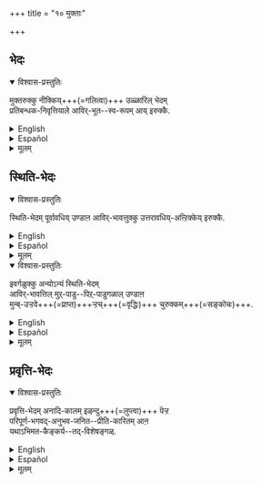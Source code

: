 +++
title = "१० मुक्ताः"

+++

## भेदः
<details open><summary>विश्वास-प्रस्तुतिः</summary>

मुक्तरुक्कु नीक्किय्+++(=गलित्वा)+++ उळ्ळारिल् भेदम्  
प्रतिबन्धक-निवृत्तियाले आविर्-भूत--स्व-रूपम् आय् इरुक्कै.
</details>

<details><summary>English</summary>

The difference between released souls and others is that  
the former have attained their essential nature in a manifest condition  
by the removal of obstacles. 
</details>

<details><summary>Español</summary>

The difference between released souls and others is that  
the former have attained their essential nature in a manifest condition  
by the removal of obstacles. 
</details>

<details><summary>मूलम्</summary>

मुक्तरुक्कु नीक्कियुळ्ळारिल् भेदम् प्रतिबन्धकनिवृत्तियाले आविर्भूतस्वरूपमायिरुक्कै.
</details>

## स्थिति-भेदः
<details open><summary>विश्वास-प्रस्तुतिः</summary>

स्थिति-भेदम् पूर्वावधिय् उण्डाऩ आविर्-भावत्तुक्कु उत्तरावधिय्-अऩ्ऱिक्केय् इरुक्कै.
</details>

<details><summary>English</summary>

As regards their continuance in time (sthiti),  
their distinctive feature consists in this their essential Nature (svarūpa),  
which has become manifest,  
will continue to be so without any end. 
</details>

<details><summary>Español</summary>

As regards their continuance in time (sthiti),  
their distinctive feature consists in this their essential Nature (svarūpa),  
which has become manifest,  
will continue to be so without any end. 
</details>

<details><summary>मूलम्</summary>

स्थितिभेदम् पूर्वावधि युण्डाऩ आविर्भावत्तुक्कु उत्तरावधियऩ्ऱिक्केयिरुक्कै.
</details>

<details open><summary>विश्वास-प्रस्तुतिः</summary>

इवर्गळुक्कु अन्योऽन्यं स्थिति-भेदम्  
आविर्-भावत्तिल् मुऱ्‌-पाडु--पिऱ्‌-पाडुगळाल् उण्डाऩ  
मुन्ब्-उऱ्ऱवे+++(=प्राप्त)+++ऱ्ऱच्+++(=वृद्धिः)+++ चुरुक्कम्+++(=सङ्कोचः)+++.  
</details>

<details><summary>English</summary>

Among souls that have attained mukti or release,  
the mutual difference is their having attained the manifestation of their essential nature earlier or later.  
</details>

<details><summary>Español</summary>

Among souls that have attained mukti or release,  
the mutual difference is their having attained the manifestation of their essential nature earlier or later.  
</details>

<details><summary>मूलम्</summary>

इवर्गळुक्कु अन्योन्यं स्थितिभेदम् आविर्भावत्तिल् मुऱ्‌पाडु पिऱ्‌पाडुगळालुण्डाऩ मुन्बुऱ्ऱ वेऱ्ऱच् चुरुक्कम्.  
</details>

## प्रवृत्ति-भेदः
<details open><summary>विश्वास-प्रस्तुतिः</summary>

प्रवृत्ति-भेदम् अनादि-कालम् इऴन्दु+++(=लुप्त्वा)+++ पॆऱ्ऱ  
परिपूर्ण-भगवद्-अनुभव-जनित--प्रीति-कारितम् आऩ  
यथाऽभिमत-कैङ्कर्य--तद्-विशेषङ्गळ्.  
</details>

<details><summary>English</summary>

The difference in their activities consists in  
specific kinds of service to the Lord chosen by each and prompted by love,  
which has resulted from the perfect enjoyment of Bhagavān  
gained after the loss of it from time immemorial.
</details>

<details><summary>Español</summary>

The difference in their activities consists in  
specific kinds of service to the Lord chosen by each and prompted by love,  
which has resulted from the perfect enjoyment of Bhagavān  
gained after the loss of it from time immemorial.
</details>

<details><summary>मूलम्</summary>

प्रवृत्तिभेदम् अनादिकालमिऴन्दु पॆऱ्ऱ परिपूर्णभगवदनुभवजनितप्रीतिकारितमाऩ यथाभिमतकैङ्कर्यतद्विशेषङ्गळ्.  
</details>

